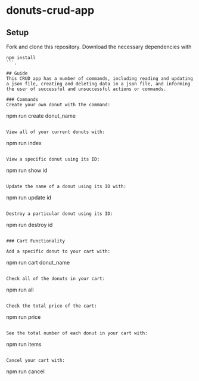 # donuts-crud-app
## Setup
Fork and clone this repository. Download the necessary dependencies with
```
npm install
```.

## Guide
This CRUD app has a number of commands, including reading and updating a json file, creating and deleting data in a json file, and informing the user of successful and unsuccessful actions or commands.

### Commands
Create your own donut with the command:
```
npm run create donut_name
```

View all of your current donuts with:
```
npm run index
```

View a specific donut using its ID:
```
npm run show id
```

Update the name of a donut using its ID with:
```
npm run update id
```

Destroy a particular donut using its ID:
```
npm run destroy id
```

### Cart Functionality

Add a specific donut to your cart with:
```
npm run cart donut_name
```

Check all of the donuts in your cart:
```
npm run all
```

Check the total price of the cart:
```
npm run price
```

See the total number of each donut in your cart with:
```
npm run items
```

Cancel your cart with:
```
npm run cancel
```